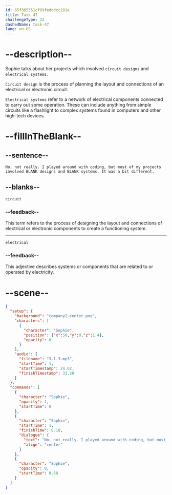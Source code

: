 ```yaml
---
id: 65f365351cf89fedddcc281e
title: Task 47
challengeType: 22
dashedName: task-47
lang: en-US
---
```


<!-- (Audio) Sophie: No, not really. I played around with coding, but most of my projects involved circuit designs and electrical systems. It was a bit different. -->

# --description--

Sophie talks about her projects which involved `circuit designs` and `electrical systems`. 

`Circuit design` is the process of planning the layout and connections of an electrical or electronic circuit. 

`Electrical systems` refer to a network of electrical components connected to carry out some operation. These can include anything from simple circuits like a flashlight to complex systems found in computers and other high-tech devices.

# --fillInTheBlank--

## --sentence--

`No, not really. I played around with coding, but most of my projects involved BLANK designs and BLANK systems. It was a bit different.`

## --blanks--

`circuit`

### --feedback--

This term refers to the process of designing the layout and connections of electrical or electronic components to create a functioning system.

---

`electrical`

### --feedback--

This adjective describes systems or components that are related to or operated by electricity.

# --scene--

```json
{
  "setup": {
    "background": "company2-center.png",
    "characters": [
      {
        "character": "Sophie",
        "position": {"x":50,"y":0,"z":1.4},
        "opacity": 0
      }
    ],
    "audio": {
      "filename": "3.1-3.mp3",
      "startTime": 1,
      "startTimestamp": 24.02,
      "finishTimestamp": 31.20
    }
  },
  "commands": [
    {
      "character": "Sophie",
      "opacity": 1,
      "startTime": 0
    },
    {
      "character": "Sophie",
      "startTime": 1,
      "finishTime": 8.18,
      "dialogue": {
        "text": "No, not really. I played around with coding, but most of my projects involved circuit designs and electrical systems. It was a bit different.",
        "align": "center"
      }
    },
    {
      "character": "Sophie",
      "opacity": 0,
      "startTime": 8.68
    }
  ]
}
```
